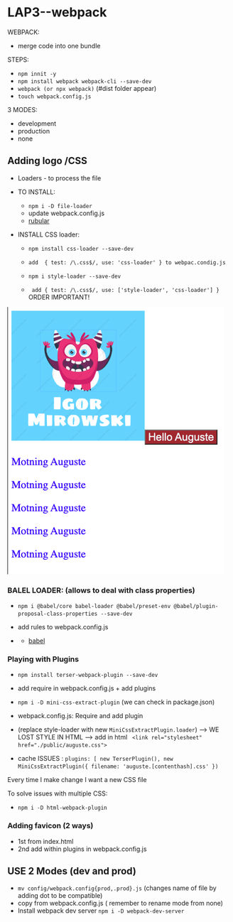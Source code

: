 # LAP3--webpack
WEBPACK:
- merge code into one bundle

STEPS:
- `npm innit -y`
- `npm install webpack webpack-cli --save-dev`
- `webpack (or npx webpack)` (#dist folder appear)
- `touch webpack.config.js`

3 MODES: 
- development 
- production 
- none


## Adding logo /CSS 
- Loaders - to process the file
- TO INSTALL:
    - `npm i -D file-loader`
    - update webpack.config.js
    - [rubular](https://rubular.com/)
    
- INSTALL CSS loader:
    - `npm install css-loader --save-dev`
    - `add  { test: /\.css$/, use: 'css-loader' } to webpac.condig.js`

    - `npm i style-loader --save-dev`
    -  ` add { test: /\.css$/, use: ['style-loader', 'css-loader'] }` ORDER IMPORTANT!

![css loader](assets/igor.png)

### BALEL LOADER: (allows to deal with class properties)
- `npm i @babel/core babel-loader @babel/preset-env @babel/plugin-proposal-class-properties --save-dev`
- add rules to webpack.config.js

- - [babel](https://babeljs.io/)

### Playing with Plugins

- `npm install terser-webpack-plugin --save-dev`
- add require in webpack.config.js + add plugins


- `npm i -D mini-css-extract-plugin` (we can check in package.json)
- webpack.config.js: Require and add plugin
- (replace style-loader with new `MiniCssExtractPlugin.loader`) --> WE LOST STYLE IN HTML --> add in html ` <link rel="stylesheet" href="./public/auguste.css">`

- cache ISSUES :
   ` plugins: [
      new TerserPlugin(),
      new MiniCssExtractPlugin({
          filename: 'auguste.[contenthash].css'
      })  ` 

Every time I make change I want a new CSS file

To solve issues with multiple CSS:
- `npm i -D html-webpack-plugin`


### Adding favicon  (2 ways)
- 1st from index.html
- 2nd add within plugins in webpack.config.js

## USE 2 Modes (dev and prod)
- `mv config/webpack.config{prod,.prod}.js` (changes name of file by adding dot to be compatible)
- copy from webpack.config.js ( remember to rename mode from none)
- Install webpack dev server `npm i -D webpack-dev-server `

